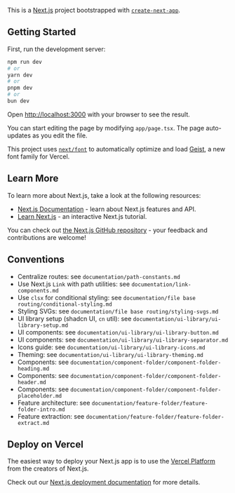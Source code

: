 This is a [Next.js](https://nextjs.org) project bootstrapped with [`create-next-app`](https://nextjs.org/docs/app/api-reference/cli/create-next-app).

## Getting Started

First, run the development server:

```bash
npm run dev
# or
yarn dev
# or
pnpm dev
# or
bun dev
```

Open [http://localhost:3000](http://localhost:3000) with your browser to see the result.

You can start editing the page by modifying `app/page.tsx`. The page auto-updates as you edit the file.

This project uses [`next/font`](https://nextjs.org/docs/app/building-your-application/optimizing/fonts) to automatically optimize and load [Geist](https://vercel.com/font), a new font family for Vercel.

## Learn More

To learn more about Next.js, take a look at the following resources:

- [Next.js Documentation](https://nextjs.org/docs) - learn about Next.js features and API.
- [Learn Next.js](https://nextjs.org/learn) - an interactive Next.js tutorial.

You can check out [the Next.js GitHub repository](https://github.com/vercel/next.js) - your feedback and contributions are welcome!

## Conventions

- Centralize routes: see `documentation/path-constants.md`
- Use Next.js `Link` with path utilities: see `documentation/link-components.md`
- Use `clsx` for conditional styling: see `documentation/file base routing/conditional-styling.md`
- Styling SVGs: see `documentation/file base routing/styling-svgs.md`
- UI library setup (shadcn UI, `cn` util): see `documentation/ui-library/ui-library-setup.md`
- UI components: see `documentation/ui-library/ui-library-button.md`
- UI components: see `documentation/ui-library/ui-library-separator.md`
- Icons guide: see `documentation/ui-library/ui-library-icons.md`
- Theming: see `documentation/ui-library/ui-library-theming.md`
- Components: see `documentation/component-folder/component-folder-heading.md`
- Components: see `documentation/component-folder/component-folder-header.md`
- Components: see `documentation/component-folder/component-folder-placeholder.md`
- Feature architecture: see `documentation/feature-folder/feature-folder-intro.md`
- Feature extraction: see `documentation/feature-folder/feature-folder-extract.md`

## Deploy on Vercel

The easiest way to deploy your Next.js app is to use the [Vercel Platform](https://vercel.com/new?utm_medium=default-template&filter=next.js&utm_source=create-next-app&utm_campaign=create-next-app-readme) from the creators of Next.js.

Check out our [Next.js deployment documentation](https://nextjs.org/docs/app/building-your-application/deploying) for more details.
